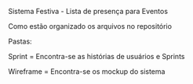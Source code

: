 Sistema Festiva - Lista de presença para Eventos



Como estão organizado os arquivos no repositório

Pastas:

Sprint    = Encontra-se as histórias de usuários e Sprints

Wireframe = Encontra-se os mockup do sistema



